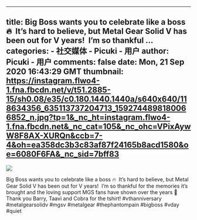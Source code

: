 
---
title: ‪Big Boss wants you to celebrate like a boss 🔥 ‬
‪It’s hard to believe, but Metal Gear Solid V has been out for V years! ‬
‪I’m so thankful ...
categories: 
    - 社交媒体
    - Picuki - 用户
author: Picuki - 用户
comments: false
date: Mon, 21 Sep 2020 16:43:29 GMT
thumbnail: https://instagram.flwo4-1.fna.fbcdn.net/v/t51.2885-15/sh0.08/e35/c0.180.1440.1440a/s640x640/118634356_635113737204713_1592744898180066852_n.jpg?tp=1&_nc_ht=instagram.flwo4-1.fna.fbcdn.net&_nc_cat=105&_nc_ohc=VPixAywW8F8AX-XURQn&ccb=7-4&oh=ea358dc3b3c83af87f24165b8acd1580&oe=6080F6FA&_nc_sid=7bff83
---

<div>   
<img src="https://instagram.flwo4-1.fna.fbcdn.net/v/t51.2885-15/sh0.08/e35/c0.180.1440.1440a/s640x640/118634356_635113737204713_1592744898180066852_n.jpg?tp=1&_nc_ht=instagram.flwo4-1.fna.fbcdn.net&_nc_cat=105&_nc_ohc=VPixAywW8F8AX-XURQn&ccb=7-4&oh=ea358dc3b3c83af87f24165b8acd1580&oe=6080F6FA&_nc_sid=7bff83" referrerpolicy="no-referrer"><p>‪Big Boss wants you to celebrate like a boss 🔥 ‬
‪It’s hard to believe, but Metal Gear Solid V has been out for V years! ‬
‪I’m so thankful for the memories it’s brought and the loving support MGS fans have shown over the years 🦋‬
‪Thank you Barry, Taavi and Cobra for the tshirt!‬
 #vthanniversary  #metalgearsolidv  #mgsv  #metalgear  #thephantompain  #bigboss  #vday  #quiet</p>  
</div>
            